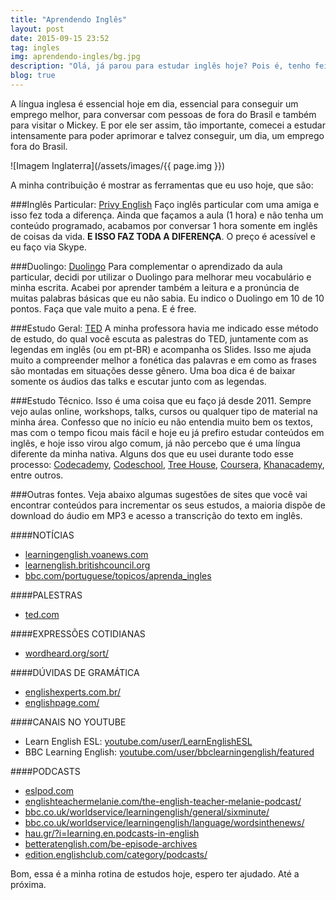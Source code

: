 ```yaml
---
title: "Aprendendo Inglês"
layout: post
date: 2015-09-15 23:52
tag: ingles
img: aprendendo-ingles/bg.jpg
description: "Olá, já parou para estudar inglês hoje? Pois é, tenho feito isso durante algum tempo e queria colocar as ferramentas que eu uso aqui nesse post para ajudar outras pessoas."
blog: true
---
```


A língua inglesa é essencial hoje em dia, essencial para conseguir um emprego melhor, para conversar com pessoas de fora do Brasil e também para visitar o Mickey. E por ele ser assim, tão importante, comecei a estudar intensamente para poder aprimorar e talvez conseguir, um dia, um emprego fora do Brasil.

![Imagem Inglaterra](/assets/images/{{ page.img }})

A minha contribuição é mostrar as ferramentas que eu uso hoje, que são:

###Inglês Particular: [Privy English](http://privyenglish.com.br/)
Faço inglês particular com uma amiga e isso fez toda a diferença. Ainda que façamos a aula (1 hora) e não tenha um conteúdo programado, acabamos por conversar 1 hora somente em inglês de coisas da vida. **E ISSO FAZ TODA A DIFERENÇA**. O preço é acessível e eu faço via Skype.

###Duolingo: [Duolingo](https://www.duolingo.com/)
Para complementar o aprendizado da aula particular, decidi por utilizar o Duolingo para melhorar meu vocabulário e minha escrita. Acabei por aprender também a leitura e a pronúncia de muitas palabras básicas que eu não sabia. Eu indico o Duolingo em 10 de 10 pontos. Faça que vale muito a pena. E é free.

###Estudo Geral: [TED](http://ted.com)
A minha professora havia me indicado esse método de estudo, do qual você escuta as palestras do TED, juntamente com as legendas em inglês (ou em pt-BR) e acompanha os Slides. Isso me ajuda muito a compreender melhor a fonética das palavras e em como as frases são montadas em situações desse gênero. Uma boa dica é de baixar somente os áudios das talks e escutar junto com as legendas.

###Estudo Técnico.
Isso é uma coisa que eu faço já desde 2011. Sempre vejo aulas online, workshops, talks, cursos ou qualquer tipo de material na minha área. Confesso que no início eu não entendia muito bem os textos, mas com o tempo ficou mais fácil e hoje eu já prefiro estudar conteúdos em inglês, e hoje isso virou algo comum, já não percebo que é uma língua diferente da minha nativa. Alguns dos que eu usei durante todo esse processo: [Codecademy](https://www.codecademy.com/), [Codeschool](https://www.codeschool.com/), [Tree House](https://teamtreehouse.com/), [Coursera](https://www.coursera.org/), [Khanacademy](https://khanacademy.org/), entre outros.

###Outras fontes.
Veja abaixo algumas sugestões de sites que você vai encontrar conteúdos para incrementar os seus estudos, a maioria dispõe de download do áudio em MP3 e acesso a transcrição do texto em inglês.

####NOTÍCIAS
* [learningenglish.voanews.com](http://learningenglish.voanews.com)
* [learnenglish.britishcouncil.org](http://learnenglish.britishcouncil.org)
* [bbc.com/portuguese/topicos/aprenda_ingles](http://www.bbc.com/portuguese/topicos/aprenda_ingles)

####PALESTRAS
* [ted.com](https://www.ted.com)

####EXPRESSÕES COTIDIANAS
* [wordheard.org/sort/](http://www.wordheard.org/sort/)

####DÚVIDAS DE GRAMÁTICA
* [englishexperts.com.br/](http://www.englishexperts.com.br/)
* [englishpage.com/](http://www.englishpage.com/)

####CANAIS NO YOUTUBE
* Learn English ESL: [youtube.com/user/LearnEnglishESL](https://www.youtube.com/user/LearnEnglishESL)
* BBC Learning English: [youtube.com/user/bbclearningenglish/featured](https://www.youtube.com/user/bbclearningenglish/featured)

####PODCASTS
* [eslpod.com](https://www.eslpod.com)
* [englishteachermelanie.com/the-english-teacher-melanie-podcast/](http://www.englishteachermelanie.com/the-english-teacher-melanie-podcast/)
* [bbc.co.uk/worldservice/learningenglish/general/sixminute/](http://www.bbc.co.uk/worldservice/learningenglish/general/sixminute/)
* [bbc.co.uk/worldservice/learningenglish/language/wordsinthenews/](http://www.bbc.co.uk/worldservice/learningenglish/language/wordsinthenews/)
* [hau.gr/?i=learning.en.podcasts-in-english](http://www.hau.gr/?i=learning.en.podcasts-in-english)
* [betteratenglish.com/be-episode-archives](http://www.betteratenglish.com/be-episode-archives)
* [edition.englishclub.com/category/podcasts/](https://edition.englishclub.com/category/podcasts/)


Bom, essa é a minha rotina de estudos hoje, espero ter ajudado. Até a próxima.
